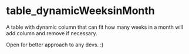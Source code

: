 # table_dynamicWeeksinMonth
A table with dynamic column that can fit how many weeks in a month will add column and remove if necessary.

Open for better approach to any devs. :)
